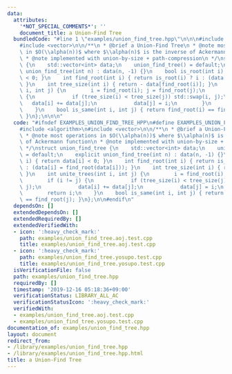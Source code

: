 ```yaml
---
data:
  attributes:
    '*NOT_SPECIAL_COMMENTS*': ''
    document_title: a Union-Find Tree
  bundledCode: "#line 1 \"examples/union_find_tree.hpp\"\n\n\n#include <algorithm>\n\
    #include <vector>\n\n/**\n * @brief a Union-Find Tree\n * @note most operations\
    \ in $O(\\alpha(n))$ where $\\alpha(n)$ is the inverse of Ackermann function\n\
    \ * @note implemented with union-by-size + path-compression\n */\nstruct union_find_tree\
    \ {\n    std::vector<int> data;\n    union_find_tree() = default;\n    explicit\
    \ union_find_tree(int n) : data(n, -1) {}\n    bool is_root(int i) { return data[i]\
    \ < 0; }\n    int find_root(int i) { return is_root(i) ? i : (data[i] = find_root(data[i]));\
    \ }\n    int tree_size(int i) { return - data[find_root(i)]; }\n    int unite_trees(int\
    \ i, int j) {\n        i = find_root(i); j = find_root(j);\n        if (i != j)\
    \ {\n            if (tree_size(i) < tree_size(j)) std::swap(i, j);\n         \
    \   data[i] += data[j];\n            data[j] = i;\n        }\n        return i;\n\
    \    }\n    bool is_same(int i, int j) { return find_root(i) == find_root(j);\
    \ }\n};\n\n\n"
  code: "#ifndef EXAMPLES_UNION_FIND_TREE_HPP\n#define EXAMPLES_UNION_FIND_TREE_HPP\n\
    #include <algorithm>\n#include <vector>\n\n/**\n * @brief a Union-Find Tree\n\
    \ * @note most operations in $O(\\alpha(n))$ where $\\alpha(n)$ is the inverse\
    \ of Ackermann function\n * @note implemented with union-by-size + path-compression\n\
    \ */\nstruct union_find_tree {\n    std::vector<int> data;\n    union_find_tree()\
    \ = default;\n    explicit union_find_tree(int n) : data(n, -1) {}\n    bool is_root(int\
    \ i) { return data[i] < 0; }\n    int find_root(int i) { return is_root(i) ? i\
    \ : (data[i] = find_root(data[i])); }\n    int tree_size(int i) { return - data[find_root(i)];\
    \ }\n    int unite_trees(int i, int j) {\n        i = find_root(i); j = find_root(j);\n\
    \        if (i != j) {\n            if (tree_size(i) < tree_size(j)) std::swap(i,\
    \ j);\n            data[i] += data[j];\n            data[j] = i;\n        }\n\
    \        return i;\n    }\n    bool is_same(int i, int j) { return find_root(i)\
    \ == find_root(j); }\n};\n\n#endif\n"
  dependsOn: []
  extendedDependsOn: []
  extendedRequiredBy: []
  extendedVerifiedWith:
  - icon: ':heavy_check_mark:'
    path: examples/union_find_tree.aoj.test.cpp
    title: examples/union_find_tree.aoj.test.cpp
  - icon: ':heavy_check_mark:'
    path: examples/union_find_tree.yosupo.test.cpp
    title: examples/union_find_tree.yosupo.test.cpp
  isVerificationFile: false
  path: examples/union_find_tree.hpp
  requiredBy: []
  timestamp: '2019-12-16 05:18:36+09:00'
  verificationStatus: LIBRARY_ALL_AC
  verificationStatusIcon: ':heavy_check_mark:'
  verifiedWith:
  - examples/union_find_tree.aoj.test.cpp
  - examples/union_find_tree.yosupo.test.cpp
documentation_of: examples/union_find_tree.hpp
layout: document
redirect_from:
- /library/examples/union_find_tree.hpp
- /library/examples/union_find_tree.hpp.html
title: a Union-Find Tree
---
```

